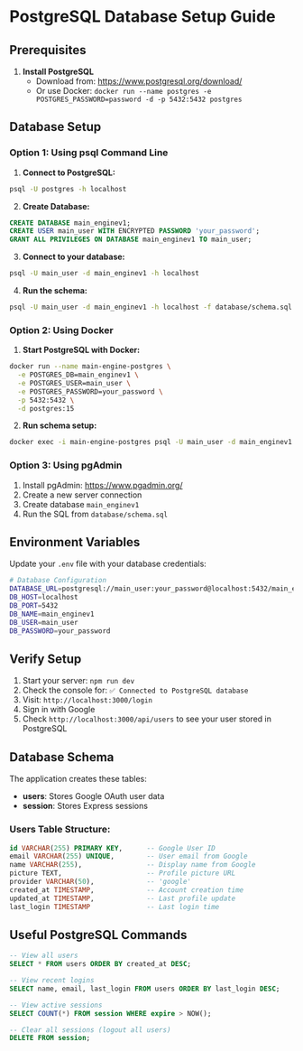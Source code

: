 # PostgreSQL Database Setup Guide

## Prerequisites

1. **Install PostgreSQL**
   - Download from: https://www.postgresql.org/download/
   - Or use Docker: `docker run --name postgres -e POSTGRES_PASSWORD=password -d -p 5432:5432 postgres`

## Database Setup

### Option 1: Using psql Command Line

1. **Connect to PostgreSQL:**

```bash
psql -U postgres -h localhost
```

2. **Create Database:**

```sql
CREATE DATABASE main_enginev1;
CREATE USER main_user WITH ENCRYPTED PASSWORD 'your_password';
GRANT ALL PRIVILEGES ON DATABASE main_enginev1 TO main_user;
```

3. **Connect to your database:**

```bash
psql -U main_user -d main_enginev1 -h localhost
```

4. **Run the schema:**

```bash
psql -U main_user -d main_enginev1 -h localhost -f database/schema.sql
```

### Option 2: Using Docker

1. **Start PostgreSQL with Docker:**

```bash
docker run --name main-engine-postgres \
  -e POSTGRES_DB=main_enginev1 \
  -e POSTGRES_USER=main_user \
  -e POSTGRES_PASSWORD=your_password \
  -p 5432:5432 \
  -d postgres:15
```

2. **Run schema setup:**

```bash
docker exec -i main-engine-postgres psql -U main_user -d main_enginev1 < database/schema.sql
```

### Option 3: Using pgAdmin

1. Install pgAdmin: https://www.pgadmin.org/
2. Create a new server connection
3. Create database `main_enginev1`
4. Run the SQL from `database/schema.sql`

## Environment Variables

Update your `.env` file with your database credentials:

```bash
# Database Configuration
DATABASE_URL=postgresql://main_user:your_password@localhost:5432/main_enginev1
DB_HOST=localhost
DB_PORT=5432
DB_NAME=main_enginev1
DB_USER=main_user
DB_PASSWORD=your_password
```

## Verify Setup

1. Start your server: `npm run dev`
2. Check the console for: `✅ Connected to PostgreSQL database`
3. Visit: `http://localhost:3000/login`
4. Sign in with Google
5. Check `http://localhost:3000/api/users` to see your user stored in PostgreSQL

## Database Schema

The application creates these tables:

- **users**: Stores Google OAuth user data
- **session**: Stores Express sessions

### Users Table Structure:

```sql
id VARCHAR(255) PRIMARY KEY,      -- Google User ID
email VARCHAR(255) UNIQUE,        -- User email from Google
name VARCHAR(255),                -- Display name from Google
picture TEXT,                     -- Profile picture URL
provider VARCHAR(50),             -- 'google'
created_at TIMESTAMP,             -- Account creation time
updated_at TIMESTAMP,             -- Last profile update
last_login TIMESTAMP              -- Last login time
```

## Useful PostgreSQL Commands

```sql
-- View all users
SELECT * FROM users ORDER BY created_at DESC;

-- View recent logins
SELECT name, email, last_login FROM users ORDER BY last_login DESC;

-- View active sessions
SELECT COUNT(*) FROM session WHERE expire > NOW();

-- Clear all sessions (logout all users)
DELETE FROM session;
```

<!-- {
  "web": {
     "832740265004-69mf2h0nbs4toa3ve4iskam452as87d8.apps.googleusercontent.com",
    "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"
  }
} -->
